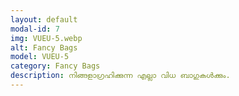 ```yaml
---
layout: default
modal-id: 7
img: VUEU-5.webp
alt: Fancy Bags
model: VUEU-5
category: Fancy Bags
description: നിങ്ങളാഗ്രഹിക്കുന്ന എല്ലാ വിധ ബാഗുകൾക്കും.
---
```

